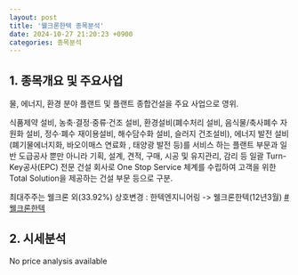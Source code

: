 ```yaml
---
layout: post
title: '웰크론한텍 종목분석'
date: 2024-10-27 21:20:23 +0900
categories: 종목분석
---
```


## 1. 종목개요 및 주요사업

물, 에너지, 환경 분야 플랜트 및 플랜트 종합건설을 주요 사업으로 영위.

식품제약 설비, 농축·결정·중류·건조 설비, 환경설비(폐수처리 설비, 음식물/축사폐수 자원화 설비, 정수·폐수 재이용설비, 해수담수화 설비, 슬러지 건조설비), 에너지 발전 설비(폐기물에너지화, 바오이매스 연료화 , 태양광 발전 등)를 서비스 하는 플랜트 부문과 일반 도급공사 뿐만 아니라 기획, 설계, 견적, 구매, 시공 및 유지관리, 감리 등 일괄 Turn-Key공사(EPC) 전문 건설 회사로 One Stop Service 체계를 수립하여 고객을 위한 Total Solution을 제공하는 건설 부문 등으로 구분.

최대주주는 웰크론 외(33.92%) 상호변경 : 한텍엔지니어링 -> 웰크론한텍(12년3월)
[#웰크론한텍](#)

## 2. 시세분석

No price analysis available
